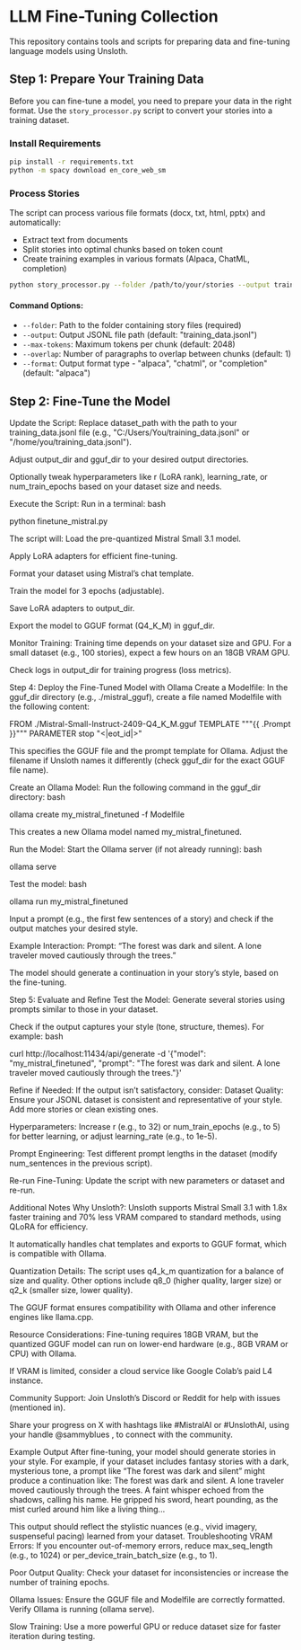 # LLM Fine-Tuning Collection

This repository contains tools and scripts for preparing data and fine-tuning language models using Unsloth.

## Step 1: Prepare Your Training Data

Before you can fine-tune a model, you need to prepare your data in the right format. Use the `story_processor.py` script to convert your stories into a training dataset.

### Install Requirements

```bash
pip install -r requirements.txt
python -m spacy download en_core_web_sm
```

### Process Stories

The script can process various file formats (docx, txt, html, pptx) and automatically:

- Extract text from documents
- Split stories into optimal chunks based on token count
- Create training examples in various formats (Alpaca, ChatML, completion)

```bash
python story_processor.py --folder /path/to/your/stories --output training_data.jsonl --format alpaca --max-tokens 2048 --overlap 1
```

#### Command Options:

- `--folder`: Path to the folder containing story files (required)
- `--output`: Output JSONL file path (default: "training_data.jsonl")
- `--max-tokens`: Maximum tokens per chunk (default: 2048)
- `--overlap`: Number of paragraphs to overlap between chunks (default: 1)
- `--format`: Output format type - "alpaca", "chatml", or "completion" (default: "alpaca")

## Step 2: Fine-Tune the Model

Update the Script:
Replace dataset_path with the path to your training_data.jsonl file (e.g., "C:/Users/You/training_data.jsonl" or "/home/you/training_data.jsonl").

Adjust output_dir and gguf_dir to your desired output directories.

Optionally tweak hyperparameters like r (LoRA rank), learning_rate, or num_train_epochs based on your dataset size and needs.

Execute the Script:
Run in a terminal:
bash

python finetune_mistral.py

The script will:
Load the pre-quantized Mistral Small 3.1 model.

Apply LoRA adapters for efficient fine-tuning.

Format your dataset using Mistral’s chat template.

Train the model for 3 epochs (adjustable).

Save LoRA adapters to output_dir.

Export the model to GGUF format (Q4_K_M) in gguf_dir.

Monitor Training:
Training time depends on your dataset size and GPU. For a small dataset (e.g., 100 stories), expect a few hours on an 18GB VRAM GPU.

Check logs in output_dir for training progress (loss metrics).

Step 4: Deploy the Fine-Tuned Model with Ollama
Create a Modelfile:
In the gguf_dir directory (e.g., ./mistral_gguf), create a file named Modelfile with the following content:

FROM ./Mistral-Small-Instruct-2409-Q4_K_M.gguf
TEMPLATE """{{ .Prompt }}"""
PARAMETER stop "<|eot_id|>"

This specifies the GGUF file and the prompt template for Ollama. Adjust the filename if Unsloth names it differently (check gguf_dir for the exact GGUF file name).

Create an Ollama Model:
Run the following command in the gguf_dir directory:
bash

ollama create my_mistral_finetuned -f Modelfile

This creates a new Ollama model named my_mistral_finetuned.

Run the Model:
Start the Ollama server (if not already running):
bash

ollama serve

Test the model:
bash

ollama run my_mistral_finetuned

Input a prompt (e.g., the first few sentences of a story) and check if the output matches your desired style.

Example Interaction:
Prompt: “The forest was dark and silent. A lone traveler moved cautiously through the trees.”

The model should generate a continuation in your story’s style, based on the fine-tuning.

Step 5: Evaluate and Refine
Test the Model:
Generate several stories using prompts similar to those in your dataset.

Check if the output captures your style (tone, structure, themes). For example:
bash

curl http://localhost:11434/api/generate -d '{"model": "my_mistral_finetuned", "prompt": "The forest was dark and silent. A lone traveler moved cautiously through the trees."}'

Refine if Needed:
If the output isn’t satisfactory, consider:
Dataset Quality: Ensure your JSONL dataset is consistent and representative of your style. Add more stories or clean existing ones.

Hyperparameters: Increase r (e.g., to 32) or num_train_epochs (e.g., to 5) for better learning, or adjust learning_rate (e.g., to 1e-5).

Prompt Engineering: Test different prompt lengths in the dataset (modify num_sentences in the previous script).

Re-run Fine-Tuning:
Update the script with new parameters or dataset and re-run.

Additional Notes
Why Unsloth?:
Unsloth supports Mistral Small 3.1 with 1.8x faster training and 70% less VRAM compared to standard methods, using QLoRA for efficiency.

It automatically handles chat templates and exports to GGUF format, which is compatible with Ollama.

Quantization Details:
The script uses q4_k_m quantization for a balance of size and quality. Other options include q8_0 (higher quality, larger size) or q2_k (smaller size, lower quality).

The GGUF format ensures compatibility with Ollama and other inference engines like llama.cpp.

Resource Considerations:
Fine-tuning requires 18GB VRAM, but the quantized GGUF model can run on lower-end hardware (e.g., 8GB VRAM or CPU) with Ollama.

If VRAM is limited, consider a cloud service like Google Colab’s paid L4 instance.

Community Support:
Join Unsloth’s Discord or Reddit for help with issues (mentioned in).

Share your progress on X with hashtags like #MistralAI or #UnslothAI, using your handle @sammyblues
, to connect with the community.

Example Output
After fine-tuning, your model should generate stories in your style. For example, if your dataset includes fantasy stories with a dark, mysterious tone, a prompt like “The forest was dark and silent” might produce a continuation like:
The forest was dark and silent. A lone traveler moved cautiously through the trees. A faint whisper echoed from the shadows, calling his name. He gripped his sword, heart pounding, as the mist curled around him like a living thing...

This output should reflect the stylistic nuances (e.g., vivid imagery, suspenseful pacing) learned from your dataset.
Troubleshooting
VRAM Errors:
If you encounter out-of-memory errors, reduce max_seq_length (e.g., to 1024) or per_device_train_batch_size (e.g., to 1).

Poor Output Quality:
Check your dataset for inconsistencies or increase the number of training epochs.

Ollama Issues:
Ensure the GGUF file and Modelfile are correctly formatted. Verify Ollama is running (ollama serve).

Slow Training:
Use a more powerful GPU or reduce dataset size for faster iteration during testing.
